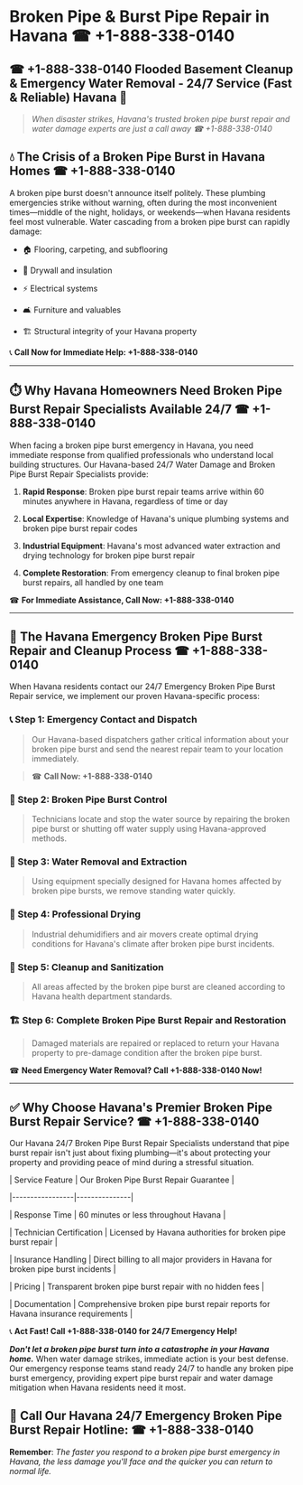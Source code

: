 # Broken Pipe & Burst Pipe Repair in Havana ☎ +1-888-338-0140  
## ☎ +1-888-338-0140 Flooded Basement Cleanup & Emergency Water Removal - 24/7 Service (Fast & Reliable) Havana 🚨  

> *When disaster strikes, Havana's trusted broken pipe burst repair and water damage experts are just a call away ☎ +1-888-338-0140*  

## 💧 The Crisis of a Broken Pipe Burst in Havana Homes ☎ +1-888-338-0140  

A broken pipe burst doesn't announce itself politely. These plumbing emergencies strike without warning, often during the most inconvenient times—middle of the night, holidays, or weekends—when Havana residents feel most vulnerable. Water cascading from a broken pipe burst can rapidly damage:  

* 🏠 Flooring, carpeting, and subflooring  
* 🧱 Drywall and insulation  
* ⚡ Electrical systems  
* 🛋️ Furniture and valuables  
* 🏗️ Structural integrity of your Havana property  

📞 **Call Now for Immediate Help: +1-888-338-0140**  

---  

## ⏱️ Why Havana Homeowners Need Broken Pipe Burst Repair Specialists Available 24/7 ☎ +1-888-338-0140  

When facing a broken pipe burst emergency in Havana, you need immediate response from qualified professionals who understand local building structures. Our Havana-based 24/7 Water Damage and Broken Pipe Burst Repair Specialists provide:  

1. **Rapid Response**: Broken pipe burst repair teams arrive within 60 minutes anywhere in Havana, regardless of time or day  
2. **Local Expertise**: Knowledge of Havana's unique plumbing systems and broken pipe burst repair codes  
3. **Industrial Equipment**: Havana's most advanced water extraction and drying technology for broken pipe burst repair  
4. **Complete Restoration**: From emergency cleanup to final broken pipe burst repairs, all handled by one team  

☎ **For Immediate Assistance, Call Now: +1-888-338-0140**  

---  

## 🔧 The Havana Emergency Broken Pipe Burst Repair and Cleanup Process ☎ +1-888-338-0140  

When Havana residents contact our 24/7 Emergency Broken Pipe Burst Repair service, we implement our proven Havana-specific process:  

### 📞 Step 1: Emergency Contact and Dispatch  
> Our Havana-based dispatchers gather critical information about your broken pipe burst and send the nearest repair team to your location immediately.  
> ☎ **Call Now: +1-888-338-0140**  

### 🚿 Step 2: Broken Pipe Burst Control  
> Technicians locate and stop the water source by repairing the broken pipe burst or shutting off water supply using Havana-approved methods.  

### 🌊 Step 3: Water Removal and Extraction  
> Using equipment specially designed for Havana homes affected by broken pipe bursts, we remove standing water quickly.  

### 💨 Step 4: Professional Drying  
> Industrial dehumidifiers and air movers create optimal drying conditions for Havana's climate after broken pipe burst incidents.  

### 🧼 Step 5: Cleanup and Sanitization  
> All areas affected by the broken pipe burst are cleaned according to Havana health department standards.  

### 🏗️ Step 6: Complete Broken Pipe Burst Repair and Restoration  
> Damaged materials are repaired or replaced to return your Havana property to pre-damage condition after the broken pipe burst.  

☎ **Need Emergency Water Removal? Call +1-888-338-0140 Now!**  

---  

## ✅ Why Choose Havana's Premier Broken Pipe Burst Repair Service? ☎ +1-888-338-0140  

Our Havana 24/7 Broken Pipe Burst Repair Specialists understand that pipe burst repair isn't just about fixing plumbing—it's about protecting your property and providing peace of mind during a stressful situation.  

| Service Feature | Our Broken Pipe Burst Repair Guarantee |  
|-----------------|---------------|  
| Response Time | 60 minutes or less throughout Havana |  
| Technician Certification | Licensed by Havana authorities for broken pipe burst repair |  
| Insurance Handling | Direct billing to all major providers in Havana for broken pipe burst incidents |  
| Pricing | Transparent broken pipe burst repair with no hidden fees |  
| Documentation | Comprehensive broken pipe burst repair reports for Havana insurance requirements |  

📞 **Act Fast! Call +1-888-338-0140 for 24/7 Emergency Help!**  

***Don't let a broken pipe burst turn into a catastrophe in your Havana home.*** When water damage strikes, immediate action is your best defense. Our emergency response teams stand ready 24/7 to handle any broken pipe burst emergency, providing expert pipe burst repair and water damage mitigation when Havana residents need it most.  

## 📱 Call Our Havana 24/7 Emergency Broken Pipe Burst Repair Hotline: ☎ +1-888-338-0140  

**Remember**: *The faster you respond to a broken pipe burst emergency in Havana, the less damage you'll face and the quicker you can return to normal life.*